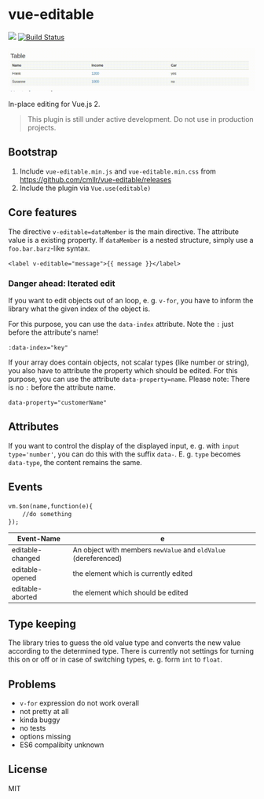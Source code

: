 # vue-editable

[![](https://img.shields.io/badge/vue-2.x-brightgreen.svg)](https://vuejs.org)
[![Build Status](https://travis-ci.org/cmllr/vue-editable.svg?branch=master)](https://travis-ci.org/cmllr/vue-editable)


![](https://raw.githubusercontent.com/cmllr/vue-editable/master/example/example.gif)
 
In-place editing for Vue.js 2.

> This plugin is still under active development. Do not use in production projects.

## Bootstrap

1. Include `vue-editable.min.js` and `vue-editable.min.css` from https://github.com/cmllr/vue-editable/releases
2. Include the plugin via `Vue.use(editable)`

## Core features

The directive `v-editable=dataMember` is the main directive. The attribute value is a existing property. If `dataMember` is a nested structure, simply use a `foo.bar.barz`-like syntax.

```
<label v-editable="message">{{ message }}</label> 
```

### Danger ahead: Iterated edit

If you want to edit objects out of an loop, e. g. `v-for`, you have to inform the library what the given index of the object is.

For this purpose, you can use the `data-index` attribute. Note the `:` just before the attribute's name!

```
:data-index="key"
```

If your array does contain objects, not scalar types (like number or string), you also have to attribute the property which should be edited. For this purpose, you can use the attribute `data-property=name`. Please note: There is no `:` before the attribute name.

```
data-property="customerName"
```

## Attributes

If you want to control the display of the displayed input, e. g. with `input type='number'`, you can do this with the suffix `data-`. E. g. `type` becomes `data-type`, the content remains the same.

## Events

```
vm.$on(name,function(e){
    //do something
});

```

|Event-Name|e|
|-|-|
|editable-changed|An object with members `newValue` and `oldValue` (dereferenced)|
|editable-opened|the element which is currently edited|
|editable-aborted|the element which should be edited|

## Type keeping

The library tries to guess the old value type and converts the new value according to the determined type. There is currently not settings for turning this on or off or in case of switching types, e. g. form `int` to `float`.

## Problems

- `v-for` expression do not work overall
- not pretty at all
- kinda buggy
- no tests
- options missing
- ES6 compalibity unknown

## License

MIT